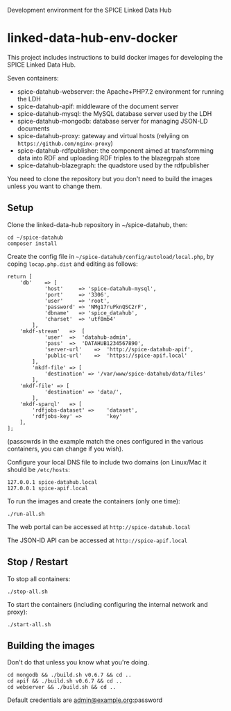 Development environment for the SPICE Linked Data Hub
# linked-data-hub-env-docker

This project includes instructions to build docker images for developing the SPICE Linked Data Hub.

Seven containers:

- spice-datahub-webserver: the Apache+PHP7.2 environment for running the LDH
- spice-datahub-apif: middleware of the document server
- spice-datahub-mysql: the MySQL database server used by the LDH
- spice-datahub-mongodb: database server for managing JSON-LD documents
- spice-datahub-proxy: gateway and virtual hosts (relyiing on `https://github.com/nginx-proxy`)
- spice-datahub-rdfpublisher: the component aimed at transformming data into RDF and uploading RDF triples to the blazegrpah store
- spice-datahub-blazegraph: the quadstore used by the rdfpublisher

You need to clone the repository but you don't need to build the images unless you want to change them.

## Setup
Clone the linked-data-hub repository in ~/spice-datahub, then:
```
cd ~/spice-datahub
composer install
```

Create the config file in `~/spice-datahub/config/autoload/local.php`, by coping `locap.php.dist` and editing as follows:
```
return [
    'db'    => [
            'host'     => 'spice-datahub-mysql',
            'port'     => '3306',
            'user'     => 'root',
            'password' => 'NMg17ruPknQSC2rF',
            'dbname'   => 'spice_datahub',
            'charset'  => 'utf8mb4'
        ],
    'mkdf-stream'   =>  [
            'user'  =>  'datahub-admin',
            'pass'  =>  'DATAHUB1234567890',
            'server-url'    =>  'http://spice-datahub-apif',
            'public-url'    =>  'https://spice-apif.local'
        ],
        'mkdf-file' => [
            'destination' => '/var/www/spice-datahub/data/files'
        ],
    'mkdf-file' => [
            'destination' => 'data/',
        ],
    'mkdf-sparql'   => [
        'rdfjobs-dataset' =>    'dataset',
        'rdfjobs-key' =>        'key'
    ],
];
```
(passowrds in the example match the ones configured in the various containers, you can change if you wish).

Configure your local DNS file to include two domains (on Linux/Mac it should be `/etc/hosts`:
```
127.0.0.1 spice-datahub.local
127.0.0.1 spice-apif.local
```
To run the images and create the containers (only one time):
```
./run-all.sh
```
The web portal can be accessed at `http://spice-datahub.local`

The JSON-lD API can be accessed at `http://spice-apif.local` 

## Stop / Restart

To stop all containers:
```
./stop-all.sh
```
To start the containers (including configuring the internal network and proxy):
```
./start-all.sh
```

## Building the images
Don't do that unless you know what you're doing.
```
cd mongodb && ./build.sh v0.6.7 && cd ..
cd apif && ./build.sh v0.6.7 && cd ..
cd webserver && ./build.sh && cd ..

```

Default credentials are admin@example.org:password
